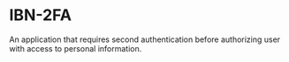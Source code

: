 # IBN-2FA
An application that requires second authentication before authorizing user with access to personal information.
